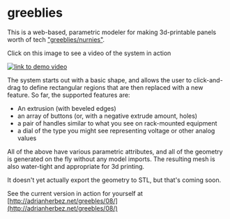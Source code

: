 # greeblies
This is a web-based, parametric modeler for making 3d-printable panels worth of tech ["greeblies/nurnies"](https://en.wikipedia.org/wiki/Greeble).

Click on this image to see a video of the system in action

[![link to demo video](https://img.youtube.com/vi/WRCzxcN5BWo/0.jpg)](https://www.youtube.com/watch?v=WRCzxcN5BWo)

The system starts out with a basic shape, and allows the user to click-and-drag to define rectangular regions that are then replaced with a new feature. So far, the supported features are:

- An extrusion (with beveled edges)
- an array of buttons (or, with a negative extrude amount, holes)
- a pair of handles similar to what you see on rack-mounted equipment
- a dial of the type you might see representing voltage or other analog values

All of the above have various parametric attributes, and all of the geometry is generated on the fly without any model imports. The resulting mesh is also water-tight and appropriate for 3d printing.

It doesn't yet actually export the geometry to STL, but that's coming soon.

See the current version in action for yourself at [http://adrianherbez.net/greebles/08/](http://adrianherbez.net/greebles/08/)

